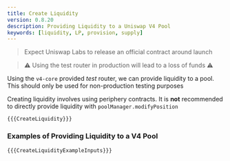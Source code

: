 ```yaml
---
title: Create Liquidity
version: 0.8.20
description: Providing Liquidity to a Uniswap V4 Pool
keywords: [liquidity, LP, provision, supply]
---
```


> Expect Uniswap Labs to release an official contract around launch

> ⚠️ Using the test router in production will lead to a loss of funds ⚠️ 

Using the `v4-core` provided *test* router, we can provide liquidity to a pool. This should only be used for non-production testing purposes




Creating liquidity involves using periphery contracts. It is **not** recommended to directly provide liquidity with `poolManager.modifyPosition`

```solidity
{{{CreateLiquidity}}}
```

### Examples of Providing Liquidity to a V4 Pool

```solidity
{{{CreateLiquidityExampleInputs}}}
```
